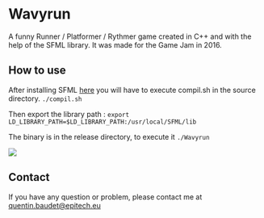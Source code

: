 # Wavyrun

A funny Runner / Platformer / Rythmer game created in C++ and with the help of the SFML library.
It was made for the Game Jam in 2016.

## How to use

After installing SFML [here](https://www.sfml-dev.org/tutorials/2.5/start-linux.php) you will have to execute compil.sh in the source directory. `./compil.sh`

Then export the library path : `export LD_LIBRARY_PATH=$LD_LIBRARY_PATH:/usr/local/SFML/lib`

The binary is in the release directory, to execute it `./Wavyrun`

<img src="https://imgur.com/a/ONOZ9ER"> 

## Contact

If you have any question or problem, please contact me at quentin.baudet@epitech.eu
